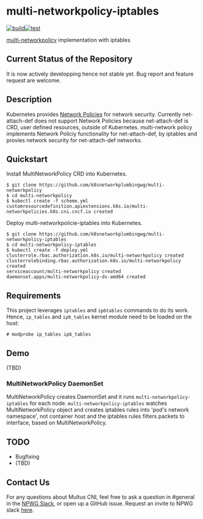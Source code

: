 # multi-networkpolicy-iptables
[![build](https://github.com/k8snetworkplumbingwg/multi-networkpolicy-iptables/actions/workflows/build.yml/badge.svg)](https://github.com/k8snetworkplumbingwg/multi-networkpolicy-iptables/actions/workflows/build.yml)[![test](https://github.com/k8snetworkplumbingwg/multi-networkpolicy-iptables/actions/workflows/test.yml/badge.svg)](https://github.com/k8snetworkplumbingwg/multi-networkpolicy-iptables/actions/workflows/test.yml)

[multi-networkpolicy](https://github.com/k8snetworkplumbingwg/multi-networkpolicy) implementation with iptables

## Current Status of the Repository

It is now actively developping hence not stable yet. Bug report and feature request are welcome.

## Description

Kubernetes provides [Network Policies](https://kubernetes.io/docs/concepts/services-networking/network-policies/) for network security. Currently net-attach-def does not support Network Policies because net-attach-def is CRD, user defined resources, outside of Kubernetes.
multi-network policy implements Network Policiy functionality for net-attach-def, by iptables and provies network security for net-attach-def networks.

## Quickstart

Install MultiNetworkPolicy CRD into Kubernetes.

```
$ git clone https://github.com/k8snetworkplumbingwg/multi-networkpolicy
$ cd multi-networkpolicy
$ kubectl create -f scheme.yml
customresourcedefinition.apiextensions.k8s.io/multi-networkpolicies.k8s.cni.cncf.io created
```

Deploy multi-networkpolicie-iptables into Kubernetes.

```
$ git clone https://github.com/k8snetworkplumbingwg/multi-networkpolicy-iptables
$ cd multi-networkpolicy-iptables
$ kubectl create -f deploy.yml
clusterrole.rbac.authorization.k8s.io/multi-networkpolicy created
clusterrolebinding.rbac.authorization.k8s.io/multi-networkpolicy created
serviceaccount/multi-networkpolicy created
daemonset.apps/multi-networkpolicy-ds-amd64 created
```

## Requirements

This project leverages `iptables` and `ip6tables` commands to do its work. Hence, `ip_tables` and `ip6_tables` kernel module
need to be loaded on the host:

```
# modprobe ip_tables ip6_tables
```

## Demo

(TBD)

### MultiNetworkPolicy DaemonSet

MultiNetworkPolicy creates DaemonSet and it runs `multi-networkpolicy-iptables` for each node. `multi-networkpolicy-iptables` watches MultiNetworkPolicy object and creates iptables rules into 'pod's network namespace', not container host and the iptables rules filters packets to interface, based on MultiNetworkPolicy.

## TODO

* Bugfixing
* (TBD)

## Contact Us

For any questions about Multus CNI, feel free to ask a question in #general in the [NPWG Slack](https://npwg-team.slack.com/), or open up a GitHub issue. Request an invite to NPWG slack [here](https://intel-corp.herokuapp.com/).
